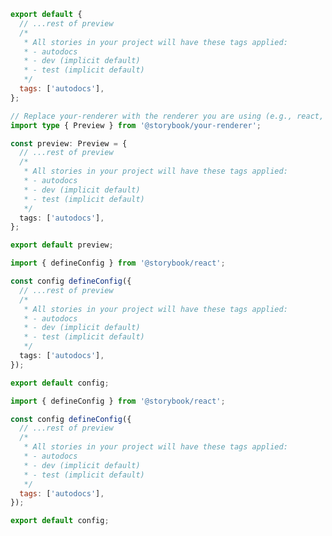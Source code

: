 ```js filename=".storybook/preview.js" renderer="common" language="js" tabTitle="CSF 3"
export default {
  // ...rest of preview
  /*
   * All stories in your project will have these tags applied:
   * - autodocs
   * - dev (implicit default)
   * - test (implicit default)
   */
  tags: ['autodocs'],
};
```

```ts filename=".storybook/preview.ts" renderer="common" language="ts" tabTitle="CSF 3"
// Replace your-renderer with the renderer you are using (e.g., react, vue3)
import type { Preview } from '@storybook/your-renderer';

const preview: Preview = {
  // ...rest of preview
  /*
   * All stories in your project will have these tags applied:
   * - autodocs
   * - dev (implicit default)
   * - test (implicit default)
   */
  tags: ['autodocs'],
};

export default preview;
```

```ts filename=".storybook/preview.js|ts" renderer="react" language="ts" tabTitle="CSF 4 (experimental)"
import { defineConfig } from '@storybook/react';

const config defineConfig({
  // ...rest of preview
  /*
   * All stories in your project will have these tags applied:
   * - autodocs
   * - dev (implicit default)
   * - test (implicit default)
   */
  tags: ['autodocs'],
});

export default config;
```

<!-- js & ts-4-9 (when applicable) still needed while providing both CSF 3 & 4 -->

```js filename=".storybook/preview.js|ts" renderer="react" language="js" tabTitle="CSF 4 (experimental)"
import { defineConfig } from '@storybook/react';

const config defineConfig({
  // ...rest of preview
  /*
   * All stories in your project will have these tags applied:
   * - autodocs
   * - dev (implicit default)
   * - test (implicit default)
   */
  tags: ['autodocs'],
});

export default config;
```
